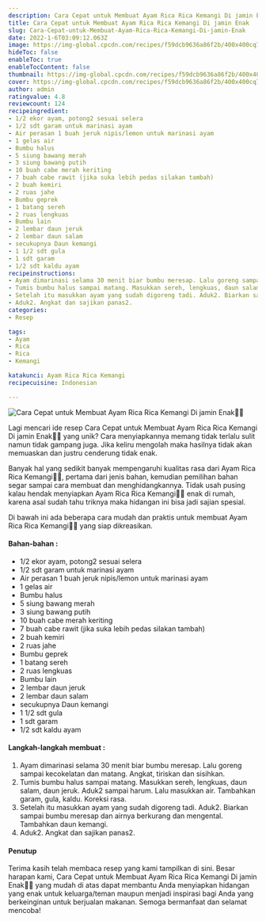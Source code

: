 ```yaml
---
description: Cara Cepat untuk Membuat Ayam Rica Rica Kemangi Di jamin Enak"
title: Cara Cepat untuk Membuat Ayam Rica Rica Kemangi Di jamin Enak
slug: Cara-Cepat-untuk-Membuat-Ayam-Rica-Rica-Kemangi-Di-jamin-Enak
date: 2022-1-6T03:09:12.063Z
image: https://img-global.cpcdn.com/recipes/f59dcb9636a86f2b/400x400cq70/photo.jpg
hideToc: false
enableToc: true
enableTocContent: false
thumbnail: https://img-global.cpcdn.com/recipes/f59dcb9636a86f2b/400x400cq70/photo.jpg
cover: https://img-global.cpcdn.com/recipes/f59dcb9636a86f2b/400x400cq70/photo.jpg
author: admin
ratingvalue: 4.8
reviewcount: 124
recipeingredient:
- 1/2 ekor ayam, potong2 sesuai selera
- 1/2 sdt garam untuk marinasi ayam
- Air perasan 1 buah jeruk nipis/lemon untuk marinasi ayam
- 1 gelas air
- Bumbu halus
- 5 siung bawang merah
- 3 siung bawang putih
- 10 buah cabe merah keriting
- 7 buah cabe rawit (jika suka lebih pedas silakan tambah)
- 2 buah kemiri
- 2 ruas jahe
- Bumbu geprek
- 1 batang sereh
- 2 ruas lengkuas
- Bumbu lain
- 2 lembar daun jeruk
- 2 lembar daun salam
- secukupnya Daun kemangi
- 1 1/2 sdt gula
- 1 sdt garam
- 1/2 sdt kaldu ayam
recipeinstructions:
- Ayam dimarinasi selama 30 menit biar bumbu meresap. Lalu goreng sampai kecokelatan dan matang. Angkat, tiriskan dan sisihkan.
- Tumis bumbu halus sampai matang. Masukkan sereh, lengkuas, daun salam, daun jeruk. Aduk2 sampai harum. Lalu masukkan air. Tambahkan garam, gula, kaldu. Koreksi rasa.
- Setelah itu masukkan ayam yang sudah digoreng tadi. Aduk2. Biarkan sampai bumbu meresap dan airnya berkurang dan mengental. Tambahkan daun kemangi.
- Aduk2. Angkat dan sajikan panas2.
categories:
- Resep

tags:
- Ayam
- Rica
- Rica
- Kemangi

katakunci: Ayam Rica Rica Kemangi
recipecuisine: Indonesian

---
```


![Cara Cepat untuk Membuat Ayam Rica Rica Kemangi Di jamin Enak👩‍🍳](https://img-global.cpcdn.com/recipes/f59dcb9636a86f2b/400x400cq70/photo.jpg)

Lagi mencari ide resep Cara Cepat untuk Membuat Ayam Rica Rica Kemangi Di jamin Enak👩‍🍳 yang unik? Cara menyiapkannya memang tidak terlalu sulit namun tidak gampang juga. Jika keliru mengolah maka hasilnya tidak akan memuaskan dan justru cenderung tidak enak.

Banyak hal yang sedikit banyak mempengaruhi kualitas rasa dari Ayam Rica Rica Kemangi👩‍🍳, pertama dari jenis bahan, kemudian pemilihan bahan segar sampai cara membuat dan menghidangkannya. Tidak usah pusing kalau hendak menyiapkan Ayam Rica Rica Kemangi👩‍🍳 enak di rumah, karena asal sudah tahu triknya maka hidangan ini bisa jadi sajian spesial.

Di bawah ini ada beberapa cara mudah dan praktis untuk membuat Ayam Rica Rica Kemangi👩‍🍳 yang siap dikreasikan.

<!--inarticleads1-->

#### Bahan-bahan :

- 1/2 ekor ayam, potong2 sesuai selera
- 1/2 sdt garam untuk marinasi ayam
- Air perasan 1 buah jeruk nipis/lemon untuk marinasi ayam
- 1 gelas air
- Bumbu halus
- 5 siung bawang merah
- 3 siung bawang putih
- 10 buah cabe merah keriting
- 7 buah cabe rawit (jika suka lebih pedas silakan tambah)
- 2 buah kemiri
- 2 ruas jahe
- Bumbu geprek
- 1 batang sereh
- 2 ruas lengkuas
- Bumbu lain
- 2 lembar daun jeruk
- 2 lembar daun salam
- secukupnya Daun kemangi
- 1 1/2 sdt gula
- 1 sdt garam
- 1/2 sdt kaldu ayam

<!--inarticleads2-->

#### Langkah-langkah membuat :

1. Ayam dimarinasi selama 30 menit biar bumbu meresap. Lalu goreng sampai kecokelatan dan matang. Angkat, tiriskan dan sisihkan.
1. Tumis bumbu halus sampai matang. Masukkan sereh, lengkuas, daun salam, daun jeruk. Aduk2 sampai harum. Lalu masukkan air. Tambahkan garam, gula, kaldu. Koreksi rasa.
1. Setelah itu masukkan ayam yang sudah digoreng tadi. Aduk2. Biarkan sampai bumbu meresap dan airnya berkurang dan mengental. Tambahkan daun kemangi.
1. Aduk2. Angkat dan sajikan panas2.

#### Penutup

Terima kasih telah membaca resep yang kami tampilkan di sini. Besar harapan kami, Cara Cepat untuk Membuat Ayam Rica Rica Kemangi Di jamin Enak👩‍🍳 yang mudah di atas dapat membantu Anda menyiapkan hidangan yang enak untuk keluarga/teman maupun menjadi inspirasi bagi Anda yang berkeinginan untuk berjualan makanan. Semoga bermanfaat dan selamat mencoba!
